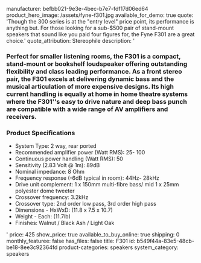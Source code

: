 manufacturer: befbb021-9e3e-4bec-b7e7-fdf17d06ed64
product_hero_image: /assets/fyne-f301.jpg
available_for_demo: true
quote: 'Though the 300 series is at the "entry level" price point, its performance is anything but. For those looking for a sub-$500 pair of stand-mount speakers that sound like you paid four figures for, the Fyne F301 are a great choice.'
quote_attribution: Stereophile
description: '<h3>Perfect for smaller listening rooms, the F301 is a compact, stand-mount or bookshelf loudspeaker offering outstanding flexibility and class leading performance. As a front stereo pair, the F301 excels at delivering dynamic bass and the musical articulation of more expensive designs. Its high current handling is equally at home in home theatre systems where the F301''s easy to drive nature and deep bass punch are compatible with a wide range of AV amplifiers and receivers.&nbsp;&nbsp;</h3><h3>Product Specifications</h3><ul><li>System Type: 2 way, rear ported</li><li>Recommended amplifier power (Watt RMS): 25- 100</li><li>Continuous power handling (Watt RMS): 50</li><li>Sensitivity (2.83 Volt @ 1m): 89dB</li><li>Nominal impedance: 8 Ohm</li><li>Frequency response (-6dB typical in room): 44Hz- 28kHz</li><li>Drive unit complement: 1 x 150mm multi-fibre bass/ mid 1 x 25mm polyester dome tweeter</li><li>Crossover frequency: 3.2kHz</li><li>Crossover type: 2nd order low pass, 3rd order high pass</li><li>Dimensions - HxWxD: (11.8 x 7.5 x 10.7)</li><li>Weight - Each: (11.7lb)</li><li>Finishes: Walnut / Black Ash / Light Oak</li></ul>'
price: 425
show_price: true
available_to_buy_online: true
shipping: 0
monthly_featuree: false
has_files: false
title: F301
id: b549f44a-83e5-48cb-be18-8ee3c92364fd
product-categories: speakers
system_category: speakers

